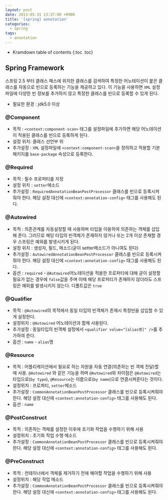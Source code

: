 ```yaml
---
layout: post
date: 2013-05-31 13:37:00 +0900
title: '[spring] annotation'
categories:
  - spring
tags:
  - annotation
---
```


* Kramdown table of contents
{:toc .toc}

## Spring Framework

스프링 2.5 부터 클래스 패스에 위치한 클래스를 검색하여 특정한 어노테이션이 붙은 클래스를 자동으로 빈으로 등록하는 기능을 제공하고 있다. 이 기능을 사용하면 `XML` 설정파일에 다양한 빈 정보를 추가하지 않고 특정한 클래스를 빈으로 등록할 수 있게 된다.  

* 필요한 환경 : jdk5.0 이상  


### @Component

- 목적 : `<context:component-scan>` 태그를 설정파일에 추가하면 해당 어노테이션이 적용된 클래스를 빈으로 등록하게 된다.  
- 설정 위치: 클래스 선언부 위
- 추가설정 : `XML` 설정파일에 `<context:component-scan>`을 정의하고 적용할 기본  패키지를 `base-package` 속성으로 등록한다.

### @Required

- 목적 : 필수 프로퍼티를 지정
- 설정 위치 : `setter`메소드
- 추가설정 : `RequiredAnnotationBeanPostProcessor` 클래스를 빈으로 등록시켜줘야 한다. 해당 설정 대신에 `<context:annotation-config>` 태그를 사용해도 된다.

### @Autowired

- 목적 : 의존관계를 자동설정할 때 사용하며 타입을 이용하여 의존하는 객체를 삽입해 준다. 그러므로 해당 타입의 빈객체가 존재하지 않거나 또는 2개 이상 존재할 경우 스프링은 예외를 발생시키게 된다.  
- 설정 위치 : 생성자, 필드, 메소드(굳이 setter메소드가 아니여도 된다)  
- 추가설정 : `AutowiredAnnotationBeanPostProcessor` 클래스를 빈으로 등록시켜줘야 한다. 해당 설정 대신에 `<context:annotation-config>` 태그를 사용해도 된다.  
- 옵션 : `required` -  `@Autowired`어노테이션을 적용한 프로퍼티에 대해 굳이 설정할 필요가 없는 경우에 `false`값을 주며 이때 해당 프로퍼티가 존재하지 않더라도 스프링은 예외를 발생시키지 않는다. 디폴트값은 `true`    

### @Qualifier

- 목적 : `@Autowired`의 목적에서 동일 타입의 빈객체가 존재시 특정빈을 삽입할 수 있게 설정한다.  
- 설정위치 : `@Autowired` 어노테이션과 함께 사용된다.  
- 추가설정 : 동일타입의 빈객체 설정에서 `<qualifier value="[alias명]" />`를 추가하여 준다.  
- 옵션 : `name` - `alias`명  

### @Resource

- 목적 : 어플리케이션에서 필요로 하는 자원을 자동 연결(의존하는 빈 객체 전달)할 때 사용.  `@Autowired` 와 같은 기능을 하며 `@Autowired`와 차이점은 `@Autowired`는 타입으로(`by type`),  `@Resource`는 이름으로(`by name`)으로 연결시켜준다는 것이다.  
- 설정위치 : 프로퍼티, `setter`메소드  
- 추가설정 : `CommonAnnotationBeanPostProcessor` 클래스를 빈으로 등록시켜줘야 한다. 해당 설정 대신에 `<context:annotation-config>` 태그를 사용해도 된다.  
- 옵션 : `name`  

### @PostConstruct

- 목적 : 의존하는 객체를 설정한 이후에 초기화 작업을 수행하기 위해 사용  
- 설정위치 : 초기화 작업 수행 메소드  
- 추가설정 : `CommonAnnotationBeanPostProcessor` 클래스를 빈으로 등록시켜줘야 한다. 해당 설정 대신에 `<context:annotation-config>` 태그를 사용해도 된다.  

### @PreConstruct

- 목적 : 컨테이너에서 객체를 제거하기 전에 해야할 작업을 수행하기 위해 사용  
- 설정위치 : 해당 작업 메소드  
- 추가설정 : `CommonAnnotationBeanPostProcessor` 클래스를 빈으로 등록시켜줘야 한다. 해당 설정 대신에 `<context:annotation-config>` 태그를 사용해도 된다.  
